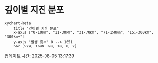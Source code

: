# 깊이별 지진 분포

```mermaid
xychart-beta
    title "깊이별 지진 분포"
    x-axis ["0-10km", "11-30km", "31-70km", "71-150km", "151-300km", "300km+"]
    y-axis "발생 횟수" 0 --> 1651
    bar [529, 1649, 80, 10, 0, 2]
```

업데이트 시간: 2025-08-05 13:17:39
